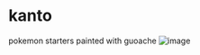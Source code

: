 # kanto
pokemon starters painted with guoache 
![image](https://github.com/user-attachments/assets/d16e12e2-8939-45b2-888f-de40096e87f7)
